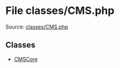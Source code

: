 File classes/CMS.php
=========

Source: [classes/CMS.php](https://github.com/PrestaShop/PrestaShop/blob/1.6.0.4/classes/CMS.php)


Classes
-------

* [CMSCore](class.CMSCore.md)

